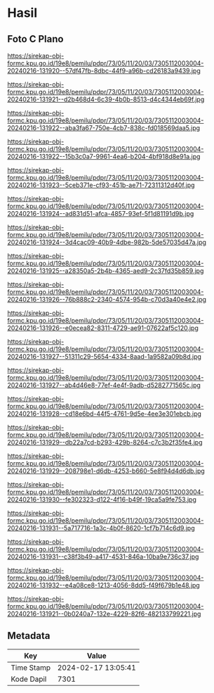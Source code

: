 # Hasil

## Foto C Plano

https://sirekap-obj-formc.kpu.go.id/19e8/pemilu/pdpr/73/05/11/20/03/7305112003004-20240216-131920--57df47fb-8dbc-44f9-a96b-cd26183a9439.jpg

https://sirekap-obj-formc.kpu.go.id/19e8/pemilu/pdpr/73/05/11/20/03/7305112003004-20240216-131921--d2b468d4-6c39-4b0b-8513-d4c4344eb69f.jpg

https://sirekap-obj-formc.kpu.go.id/19e8/pemilu/pdpr/73/05/11/20/03/7305112003004-20240216-131922--aba3fa67-750e-4cb7-838c-fd018569daa5.jpg

https://sirekap-obj-formc.kpu.go.id/19e8/pemilu/pdpr/73/05/11/20/03/7305112003004-20240216-131922--15b3c0a7-9961-4ea6-b204-4bf918d8e91a.jpg

https://sirekap-obj-formc.kpu.go.id/19e8/pemilu/pdpr/73/05/11/20/03/7305112003004-20240216-131923--5ceb371e-cf93-451b-ae71-72311312d40f.jpg

https://sirekap-obj-formc.kpu.go.id/19e8/pemilu/pdpr/73/05/11/20/03/7305112003004-20240216-131924--ad831d51-afca-4857-93ef-5f1d81191d9b.jpg

https://sirekap-obj-formc.kpu.go.id/19e8/pemilu/pdpr/73/05/11/20/03/7305112003004-20240216-131924--3d4cac09-40b9-4dbe-982b-5de57035d47a.jpg

https://sirekap-obj-formc.kpu.go.id/19e8/pemilu/pdpr/73/05/11/20/03/7305112003004-20240216-131925--a28350a5-2b4b-4365-aed9-2c37fd35b859.jpg

https://sirekap-obj-formc.kpu.go.id/19e8/pemilu/pdpr/73/05/11/20/03/7305112003004-20240216-131926--76b888c2-2340-4574-954b-c70d3a40e4e2.jpg

https://sirekap-obj-formc.kpu.go.id/19e8/pemilu/pdpr/73/05/11/20/03/7305112003004-20240216-131926--e0ecea82-8311-4729-ae91-07622af5c120.jpg

https://sirekap-obj-formc.kpu.go.id/19e8/pemilu/pdpr/73/05/11/20/03/7305112003004-20240216-131927--51311c29-5654-4334-8aad-1a9582a09b8d.jpg

https://sirekap-obj-formc.kpu.go.id/19e8/pemilu/pdpr/73/05/11/20/03/7305112003004-20240216-131927--ab4d46e8-77ef-4e4f-9adb-d5282771565c.jpg

https://sirekap-obj-formc.kpu.go.id/19e8/pemilu/pdpr/73/05/11/20/03/7305112003004-20240216-131928--cd18e6bd-44f5-4761-9d5e-4ee3e301ebcb.jpg

https://sirekap-obj-formc.kpu.go.id/19e8/pemilu/pdpr/73/05/11/20/03/7305112003004-20240216-131929--db22a7cd-b293-429b-8264-c7c3b2f35fe4.jpg

https://sirekap-obj-formc.kpu.go.id/19e8/pemilu/pdpr/73/05/11/20/03/7305112003004-20240216-131929--208798e1-d6db-4253-b660-5e8f94d4d6db.jpg

https://sirekap-obj-formc.kpu.go.id/19e8/pemilu/pdpr/73/05/11/20/03/7305112003004-20240216-131930--fe302323-d122-4f16-b49f-19ca5a9fe753.jpg

https://sirekap-obj-formc.kpu.go.id/19e8/pemilu/pdpr/73/05/11/20/03/7305112003004-20240216-131931--5a717716-1a3c-4b0f-8620-1cf7b714c6d9.jpg

https://sirekap-obj-formc.kpu.go.id/19e8/pemilu/pdpr/73/05/11/20/03/7305112003004-20240216-131931--c38f3b49-a417-4531-846a-10ba9e736c37.jpg

https://sirekap-obj-formc.kpu.go.id/19e8/pemilu/pdpr/73/05/11/20/03/7305112003004-20240216-131932--e4a08ce8-1213-4056-8dd5-f49f679b1e48.jpg

https://sirekap-obj-formc.kpu.go.id/19e8/pemilu/pdpr/73/05/11/20/03/7305112003004-20240216-131921--0b0240a7-132e-4229-82f6-482133799221.jpg


## Metadata

| Key        | Value               |
| ---------- | ------------------- |
| Time Stamp | 2024-02-17 13:05:41 |
| Kode Dapil | 7301                |



